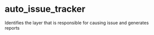 # auto_issue_tracker
Identifies the layer that is responsible for causing issue and generates reports

